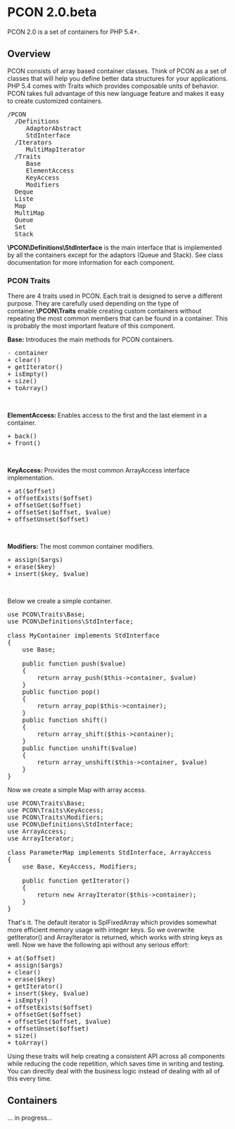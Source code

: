 <h1>PCON 2.0.beta</h1>
<p>PCON 2.0 is a set of containers for PHP 5.4+.</p>

<h2>Overview</h2>
<p>PCON consists of array based container classes. Think of PCON as a set of 
classes that will help you define better data structures for your applications. 
PHP 5.4 comes with Traits which provides composable units of behavior. PCON
takes full advantage of this new language feature and makes it easy to
create customized containers.</p>

<pre>
/PCON
  /Definitions
     AdaptorAbstract
     StdInterface
  /Iterators
     MultiMapIterator
  /Traits
     Base
     ElementAccess
     KeyAccess
     Modifiers
  Deque
  Liste
  Map
  MultiMap
  Queue
  Set
  Stack
</pre>

<p><strong>\PCON\Definitions\StdInterface</strong> is the main interface that is implemented by all 
the containers except for the adaptors (Queue and Stack). See class documentation 
for more information for each component.</p>

<h3>PCON Traits</h3>
<p>There are 4 traits used in PCON. Each trait is designed to serve a different purpose. They are carefully
used depending on the type of container.<strong>\PCON\Traits</strong> enable creating custom containers 
without repeating the most common members that can be found in a container. This is probably the most important 
feature of this component.</p> 

<strong>Base: </strong>
Introduces the main methods for PCON containers.
<pre>
- container
+ clear()
+ getIterator()
+ isEmpty()
+ size()
+ toArray()
</pre><br>
<strong>ElementAccess: </strong>
Enables access to the first and the last element in a container.
<pre>
+ back()
+ front()
</pre><br>
<strong>KeyAccess: </strong>
Provides the most common ArrayAccess interface implementation.
<pre>
+ at($offset)
+ offsetExists($offset)
+ offsetGet($offset)
+ offsetSet($offset, $value)
+ offsetUnset($offset)
</pre><br>
<strong>Modifiers: </strong>
The most common container modifiers.
<pre>
+ assign($args)
+ erase($key)
+ insert($key, $value)
</pre><br>

Below we create a simple container.

<pre>
use PCON\Traits\Base;
use PCON\Definitions\StdInterface;<br>
class MyContainer implements StdInterface
{
  	use Base;<br>
  	public function push($value)
  	{
    	return array_push($this->container, $value)
  	}
  	public function pop()
  	{
  		return array_pop($this->container);
  	}
  	public function shift()
  	{
  		return array_shift($this->container);
  	}
  	public function unshift($value)
  	{
  		return array_unshift($this->container, $value)
  	}
}
</pre>

Now we create a simple Map with array access.

<pre>
use PCON\Traits\Base;
use PCON\Traits\KeyAccess;
use PCON\Traits\Modifiers;
use PCON\Definitions\StdInterface;
use ArrayAccess;
use ArrayIterator;<br>
class ParameterMap implements StdInterface, ArrayAccess
{
  	use Base, KeyAccess, Modifiers;

  	public function getIterator()
  	{
    	return new ArrayIterator($this->container);
  	}
}
</pre>

That's it. The default iterator is SplFixedArray which provides somewhat more 
efficient memory usage with integer keys. So we overwrite getIterator() and 
ArrayIterator is returned, which works with string keys as well.
Now we have the following api without any serious effort:
<pre>
+ at($offset)
+ assign($args)
+ clear()
+ erase($key)
+ getIterator()
+ insert($key, $value)
+ isEmpty()
+ offsetExists($offset)
+ offsetGet($offset)
+ offsetSet($offset, $value)
+ offsetUnset($offset)
+ size()
+ toArray()
</pre>
Using these traits will help creating a consistent API across all components while
reducing the code repetition, which saves time in writing and testing. You can directly
deal with the business logic instead of dealing with all of this every time.

<h2>Containers</h2>
... in progress...

